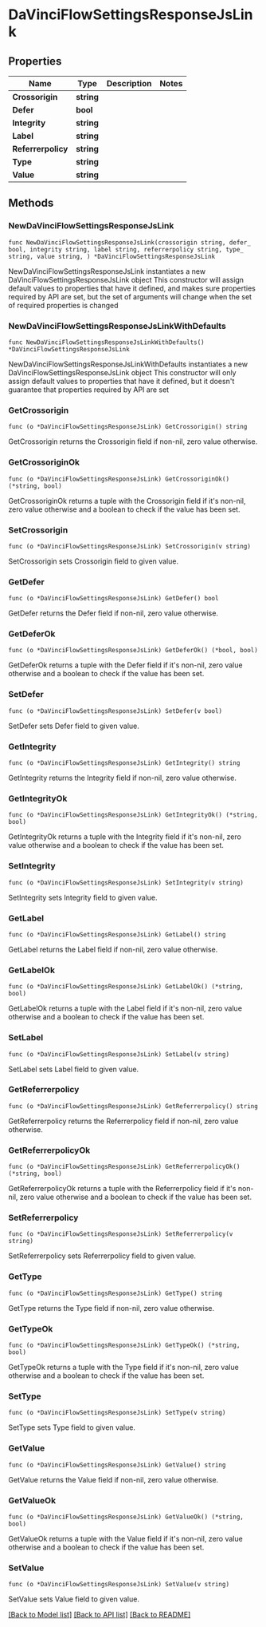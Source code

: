 # DaVinciFlowSettingsResponseJsLink

## Properties

Name | Type | Description | Notes
------------ | ------------- | ------------- | -------------
**Crossorigin** | **string** |  | 
**Defer** | **bool** |  | 
**Integrity** | **string** |  | 
**Label** | **string** |  | 
**Referrerpolicy** | **string** |  | 
**Type** | **string** |  | 
**Value** | **string** |  | 

## Methods

### NewDaVinciFlowSettingsResponseJsLink

`func NewDaVinciFlowSettingsResponseJsLink(crossorigin string, defer_ bool, integrity string, label string, referrerpolicy string, type_ string, value string, ) *DaVinciFlowSettingsResponseJsLink`

NewDaVinciFlowSettingsResponseJsLink instantiates a new DaVinciFlowSettingsResponseJsLink object
This constructor will assign default values to properties that have it defined,
and makes sure properties required by API are set, but the set of arguments
will change when the set of required properties is changed

### NewDaVinciFlowSettingsResponseJsLinkWithDefaults

`func NewDaVinciFlowSettingsResponseJsLinkWithDefaults() *DaVinciFlowSettingsResponseJsLink`

NewDaVinciFlowSettingsResponseJsLinkWithDefaults instantiates a new DaVinciFlowSettingsResponseJsLink object
This constructor will only assign default values to properties that have it defined,
but it doesn't guarantee that properties required by API are set

### GetCrossorigin

`func (o *DaVinciFlowSettingsResponseJsLink) GetCrossorigin() string`

GetCrossorigin returns the Crossorigin field if non-nil, zero value otherwise.

### GetCrossoriginOk

`func (o *DaVinciFlowSettingsResponseJsLink) GetCrossoriginOk() (*string, bool)`

GetCrossoriginOk returns a tuple with the Crossorigin field if it's non-nil, zero value otherwise
and a boolean to check if the value has been set.

### SetCrossorigin

`func (o *DaVinciFlowSettingsResponseJsLink) SetCrossorigin(v string)`

SetCrossorigin sets Crossorigin field to given value.


### GetDefer

`func (o *DaVinciFlowSettingsResponseJsLink) GetDefer() bool`

GetDefer returns the Defer field if non-nil, zero value otherwise.

### GetDeferOk

`func (o *DaVinciFlowSettingsResponseJsLink) GetDeferOk() (*bool, bool)`

GetDeferOk returns a tuple with the Defer field if it's non-nil, zero value otherwise
and a boolean to check if the value has been set.

### SetDefer

`func (o *DaVinciFlowSettingsResponseJsLink) SetDefer(v bool)`

SetDefer sets Defer field to given value.


### GetIntegrity

`func (o *DaVinciFlowSettingsResponseJsLink) GetIntegrity() string`

GetIntegrity returns the Integrity field if non-nil, zero value otherwise.

### GetIntegrityOk

`func (o *DaVinciFlowSettingsResponseJsLink) GetIntegrityOk() (*string, bool)`

GetIntegrityOk returns a tuple with the Integrity field if it's non-nil, zero value otherwise
and a boolean to check if the value has been set.

### SetIntegrity

`func (o *DaVinciFlowSettingsResponseJsLink) SetIntegrity(v string)`

SetIntegrity sets Integrity field to given value.


### GetLabel

`func (o *DaVinciFlowSettingsResponseJsLink) GetLabel() string`

GetLabel returns the Label field if non-nil, zero value otherwise.

### GetLabelOk

`func (o *DaVinciFlowSettingsResponseJsLink) GetLabelOk() (*string, bool)`

GetLabelOk returns a tuple with the Label field if it's non-nil, zero value otherwise
and a boolean to check if the value has been set.

### SetLabel

`func (o *DaVinciFlowSettingsResponseJsLink) SetLabel(v string)`

SetLabel sets Label field to given value.


### GetReferrerpolicy

`func (o *DaVinciFlowSettingsResponseJsLink) GetReferrerpolicy() string`

GetReferrerpolicy returns the Referrerpolicy field if non-nil, zero value otherwise.

### GetReferrerpolicyOk

`func (o *DaVinciFlowSettingsResponseJsLink) GetReferrerpolicyOk() (*string, bool)`

GetReferrerpolicyOk returns a tuple with the Referrerpolicy field if it's non-nil, zero value otherwise
and a boolean to check if the value has been set.

### SetReferrerpolicy

`func (o *DaVinciFlowSettingsResponseJsLink) SetReferrerpolicy(v string)`

SetReferrerpolicy sets Referrerpolicy field to given value.


### GetType

`func (o *DaVinciFlowSettingsResponseJsLink) GetType() string`

GetType returns the Type field if non-nil, zero value otherwise.

### GetTypeOk

`func (o *DaVinciFlowSettingsResponseJsLink) GetTypeOk() (*string, bool)`

GetTypeOk returns a tuple with the Type field if it's non-nil, zero value otherwise
and a boolean to check if the value has been set.

### SetType

`func (o *DaVinciFlowSettingsResponseJsLink) SetType(v string)`

SetType sets Type field to given value.


### GetValue

`func (o *DaVinciFlowSettingsResponseJsLink) GetValue() string`

GetValue returns the Value field if non-nil, zero value otherwise.

### GetValueOk

`func (o *DaVinciFlowSettingsResponseJsLink) GetValueOk() (*string, bool)`

GetValueOk returns a tuple with the Value field if it's non-nil, zero value otherwise
and a boolean to check if the value has been set.

### SetValue

`func (o *DaVinciFlowSettingsResponseJsLink) SetValue(v string)`

SetValue sets Value field to given value.



[[Back to Model list]](../README.md#documentation-for-models) [[Back to API list]](../README.md#documentation-for-api-endpoints) [[Back to README]](../README.md)


